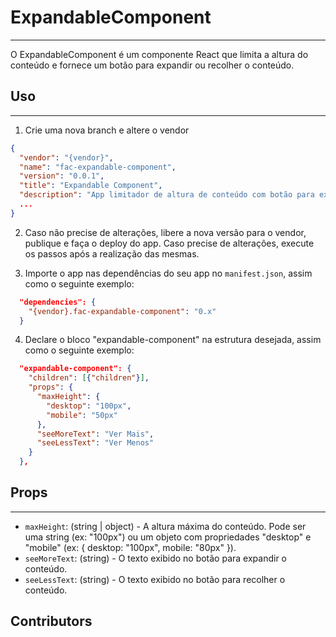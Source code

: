 # ExpandableComponent

---

O ExpandableComponent é um componente React que limita a altura do conteúdo e fornece um botão para expandir ou recolher o conteúdo.

## Uso

---

1. Crie uma nova branch e altere o vendor

```json
{
  "vendor": "{vendor}",
  "name": "fac-expandable-component",
  "version": "0.0.1",
  "title": "Expandable Component",
  "description": "App limitador de altura de conteúdo com botão para exibir mais/menos",
  ...
}
```

2. Caso não precise de alterações, libere a nova versão para o vendor, publique e faça o deploy do app. Caso precise de alterações, execute os passos após a realização das mesmas.

3. Importe o app nas dependências do seu app no `manifest.json`, assim como o seguinte exemplo:

```json
  "dependencies": {
    "{vendor}.fac-expandable-component": "0.x"
  }
```

4. Declare o bloco "expandable-component" na estrutura desejada, assim como o seguinte exemplo:

```json
  "expandable-component": {
    "children": [{"children"}],
    "props": {
      "maxHeight": {
        "desktop": "100px",
        "mobile": "50px"
      },
      "seeMoreText": "Ver Mais",
      "seeLessText": "Ver Menos"
    }
  },
```

## Props

---

- `maxHeight`: (string | object) - A altura máxima do conteúdo. Pode ser uma string (ex: "100px") ou um objeto com propriedades "desktop" e "mobile" (ex: { desktop: "100px", mobile: "80px" }).
- `seeMoreText`: (string) - O texto exibido no botão para expandir o conteúdo.
- `seeLessText`: (string) - O texto exibido no botão para recolher o conteúdo.

## Contributors

<!-- ALL-CONTRIBUTORS-LIST:START - Do not remove or modify this section -->
<!-- prettier-ignore-start -->
<!-- markdownlint-disable -->

<!-- markdownlint-restore -->
<!-- prettier-ignore-end -->

<!-- ALL-CONTRIBUTORS-LIST:END -->
